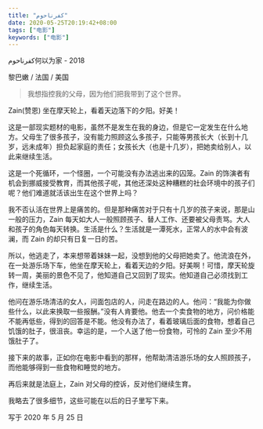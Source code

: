 ```yaml
---
title: "كفرناحوم"
date: 2020-05-25T20:19:42+08:00
tags: ["电影"]
keywords: ["电影"]
---
```


كفرناحوم何以为家 - 2018

黎巴嫩 / 法国 / 美国

> 我想指控我的父母，因为他们把我带到了这个世界。

Zain(赞恩) 坐在摩天轮上，看着天边落下的夕阳。好美！

这是一部现实题材的电影，虽然不是发生在我的身边，但是它一定发生在什么地方。父母生了很多孩子，没有能力照顾这么多孩子，只能等男孩长大（长到十几岁，远未成年）担负起家庭的责任；女孩长大（也是十几岁），把她卖给别人，以此来继续生活。

这是一个死循环，一个怪圈，一个可能没有办法逃出来的囚笼。Zain 的饰演者有机会到挪威接受教育，而其他孩子呢，其他还深处这种糟糕的社会环境中的孩子们呢？他们难道就活该出生在这个世界上吗？

我不否认活在世界上是痛苦的。但是那种痛苦对于只有十几岁的孩子来说，那是山一般的压力，Zain 每天如大人一般照顾孩子、替人工作、还要被父母责骂。大人和孩子的角色每天转换。生活是什么？生活就是一潭死水，正常人的水中会有波澜，而 Zain 的却只有日复一日的苦。

所以，他逃走了，本来想带着妹妹一起，没想到他的父母把她卖了。他流浪在外，在一处游乐场下车，他坐在摩天轮上，看着天边的夕阳。好美啊！可惜，摩天轮旋转一周，美丽的景色不见了，他知道自己又回到了现实。他知道自己必须找到工作，继续生活。

他问在游乐场清洁的女人，问面包店的人，问走在路边的人。他问：“我能为你做些什么，以此来换取一些报酬。”没有人肯要他。他去一个卖食物的地方，问价格能不能再低些，得到的回答是不能。他没有办法了，看着玻璃后面的食物，想着自己饥饿的肚子，很沮丧。幸运的是，一个人送了他一份食物，可怜的 Zain 至少不用饿肚子了。

接下来的故事，正如你在电影中看到的那样，他帮助清洁游乐场的女人照顾孩子，而他能够得到一些食物和睡觉的地方。

再后来就是法庭上，Zain 对父母的控诉，反对他们继续生育。

我略去了很多细节，这些可能在以后的日子里写下来。

写于 2020 年 5 月 25 日
